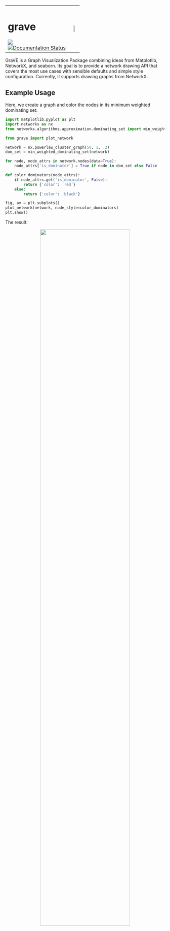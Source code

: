 <div align="center">
    <table border=0>
        <tr>
            <td>
                <h1> grave </h1>
                <a href="https://travis-ci.org/networkx/grave">
                    <img src="https://travis-ci.org/networkx/grave.svg?branch=master"><br>
                </a>
                <a href='http://grave.readthedocs.io/en/latest/?badge=latest'>
                    <img src='http://readthedocs.org/projects/grave/badge/?version=latest' alt='Documentation Status'>
                </a>   
            </td>
            <td align="center">
                <img src="https://github.com/networkx/grave/raw/master/doc/default.png" width=50%><br>
            </td>
        </tr>
    </table>
</div>

GraVE is a Graph Visualization Package combining ideas from
Matplotlib, NetworkX, and seaborn. Its goal is to provide a
network drawing API that covers the most use cases with sensible
defaults and simple style configuration. Currently, it supports
drawing graphs from NetworkX.

## Example Usage

Here, we create a graph and color the nodes in its minimum weighted dominating set:

```python
import matplotlib.pyplot as plt
import networkx as nx
from networkx.algorithms.approximation.dominating_set import min_weighted_dominating_set

from grave import plot_network

network = nx.powerlaw_cluster_graph(50, 1, .2)
dom_set = min_weighted_dominating_set(network)

for node, node_attrs in network.nodes(data=True):
    node_attrs['is_dominator'] = True if node in dom_set else False

def color_dominators(node_attrs):
    if node_attrs.get('is_dominator', False):
        return {'color': 'red'}
    else:
        return {'color': 'black'}

fig, ax = plt.subplots()
plot_network(network, node_style=color_dominators)
plt.show()

```

The result:

<div align="center">
    <img src="https://github.com/networkx/grave/raw/master/doc/dominators.png" width=75%>
</div>
